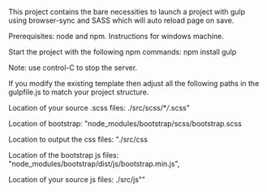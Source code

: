 This project contains the bare necessities to launch a project with gulp using browser-sync and SASS which will
auto reload page on save.

Prerequisites: node and npm. Instructions for windows machine.

Start the project with the following npm commands:
npm install
gulp

Note: use control-C to stop the server.

If you modify the existing template then adjust all the following paths in the gulpfile.js to match your project structure.

Location of your source .scss files:
./src/scss/\*_/_.scss"

Location of bootstrap:
"node_modules/bootstrap/scss/bootstrap.scss

Location to output the css files:
"./src/css

Location of the bootstrap js files:
"node_modules/bootstrap/dist/js/bootstrap.min.js",

Location of your source js files:
./src/js""
